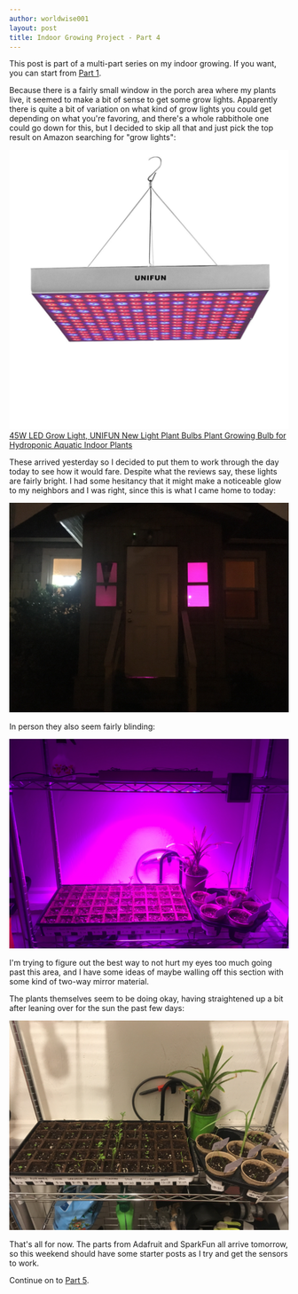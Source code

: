 ```yaml
---
author: worldwise001
layout: post
title: Indoor Growing Project - Part 4
---
```


This post is part of a multi-part series on my indoor growing. If you want, you can start from [Part 1](/2018/02/11/indoor-growing-project-part-1.html).

Because there is a fairly small window in the porch area where my plants live, it seemed to make a bit of sense to get some grow lights. Apparently there is quite a bit of variation on what kind of grow lights you could get depending on what you're favoring, and there's a whole rabbithole one could go down for this, but I decided to skip all that and just pick the top result on Amazon searching for "grow lights":

![71ZqxA68gCL._SL1500_.jpg](/images/2018-03-02-indoor-growing-project-part-4/71zqxa68gcl-_sl1500_.jpg)
[45W LED Grow Light, UNIFUN New Light Plant Bulbs Plant Growing Bulb for Hydroponic Aquatic Indoor Plants](https://www.amazon.com/gp/product/B01F53LP46/)

These arrived yesterday so I decided to put them to work through the day today to see how it would fare. Despite what the reviews say, these lights are fairly bright. I had some hesitancy that it might make a noticeable glow to my neighbors and I was right, since this is what I came home to today:

![2018-03-01 20.49.53.jpg](/images/2018-03-02-indoor-growing-project-part-4/2018-03-01-20-49-53.jpg)

In person they also seem fairly blinding:

![2018-03-01 20.51.18.jpg](/images/2018-03-02-indoor-growing-project-part-4/2018-03-01-20-51-18.jpg)

I'm trying to figure out the best way to not hurt my eyes too much going past this area, and I have some ideas of maybe walling off this section with some kind of two-way mirror material.

The plants themselves seem to be doing okay, having straightened up a bit after leaning over for the sun the past few days:

![2018-03-01 20.52.27.jpg](/images/2018-03-02-indoor-growing-project-part-4/2018-03-01-20-52-27.jpg)

That's all for now. The parts from Adafruit and SparkFun all arrive tomorrow, so this weekend should have some starter posts as I try and get the sensors to work.

Continue on to [Part 5](/2018/03/25/indoor-growing-project-part-5.html).
